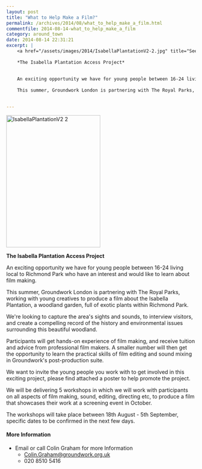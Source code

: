 ```yaml
---
layout: post
title: "What to Help Make a Film?"
permalink: /archives/2014/08/what_to_help_make_a_film.html
commentfile: 2014-08-14-what_to_help_make_a_film
category: around_town
date: 2014-08-14 22:31:21
excerpt: |
    <a href="/assets/images/2014/IsabellaPlantationV2-2.jpg" title="See larger version of - IsabellaPlantationV2 2"><img src="/assets/images/2014/IsabellaPlantationV2-2_thumb.jpg" width="150" height="211" alt="IsabellaPlantationV2 2" class="photo right" /></a>
    
    *The Isabella Plantation Access Project*
    
    
    An exciting opportunity we have for young people between 16-24 living local to Richmond Park who have an interest and would like to learn about film making.
    
    This summer, Groundwork London is partnering with The Royal Parks, working with young creatives to produce a film about the Isabella Plantation, a woodland garden, full of exotic plants within Richmond Park.
    

---
```


<a href="/assets/images/2014/IsabellaPlantationV2-2.jpg" title="See larger version of - IsabellaPlantationV2 2"><img src="/assets/images/2014/IsabellaPlantationV2-2_thumb.jpg" width="250" height="351" alt="IsabellaPlantationV2 2" class="photo right" /></a>

**The Isabella Plantation Access Project**

An exciting opportunity we have for young people between 16-24 living local to Richmond Park who have an interest and would like to learn about film making.

This summer, Groundwork London is partnering with The Royal Parks, working with young creatives to produce a film about the Isabella Plantation, a woodland garden, full of exotic plants within Richmond Park.

We're looking to capture the area's sights and sounds, to interview visitors, and create a compelling record of the history and environmental issues surrounding this beautiful woodland.

Participants will get hands-on experience of film making, and receive tuition and advice from professional film makers. A smaller number will then get the opportunity to learn the practical skills of film editing and sound mixing in Groundwork's post-production suite.

We want to invite the young people you work with to get involved in this exciting project, please find attached a poster to help promote the project.

We will be delivering 5 workshops in which we will work with participants on all aspects of film making, sound, editing, directing etc, to produce a film that showcases their work at a screening event in October.

The workshops will take place between 18th August - 5th September, specific dates to be confirmed in the next few days.

#### More Information

-   Email or call Colin Graham for more Information
    -   Colin.Graham@groundwork.org.uk
    -   020 8510 5416
